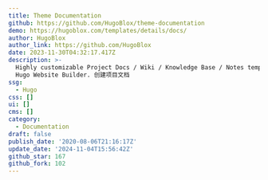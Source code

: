 ```yaml
---
title: Theme Documentation
github: https://github.com/HugoBlox/theme-documentation
demo: https://hugoblox.com/templates/details/docs/
author: HugoBlox
author_link: https://github.com/HugoBlox
date: 2023-11-30T04:32:17.417Z
description: >-
  Highly customizable Project Docs / Wiki / Knowledge Base / Notes template for
  Hugo Website Builder. 创建项目文档
ssg:
  - Hugo
css: []
ui: []
cms: []
category:
  - Documentation
draft: false
publish_date: '2020-08-06T21:16:17Z'
update_date: '2024-11-04T15:56:42Z'
github_star: 167
github_fork: 102
---
```

